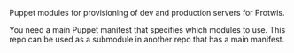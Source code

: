 Puppet modules for provisioning of dev and production servers for Protwis.

You need a main Puppet manifest that specifies which modules to use. This repo
can be used as a submodule in another repo that has a main manifest.
